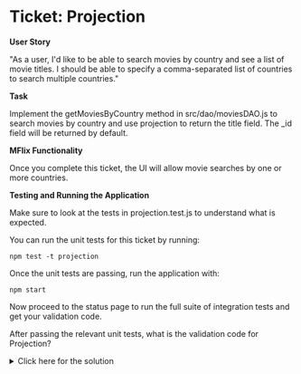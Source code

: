 # Ticket: Projection

**User Story**

"As a user, I'd like to be able to search movies by country and see a list of movie titles. I should be able to specify a comma-separated list of countries to search multiple countries."

**Task**

Implement the getMoviesByCountry method in src/dao/moviesDAO.js to search movies by country and use projection to return the title field. The _id field will be returned by default.

**MFlix Functionality**

Once you complete this ticket, the UI will allow movie searches by one or more countries.

**Testing and Running the Application**

Make sure to look at the tests in projection.test.js to understand what is expected.

You can run the unit tests for this ticket by running:

```
npm test -t projection
```

Once the unit tests are passing, run the application with:

```
npm start
```

Now proceed to the status page to run the full suite of integration tests and get your validation code.

After passing the relevant unit tests, what is the validation code for Projection?

<details>
  <summary>Click here for the solution</summary>
    Answer: 5a94762f949291c47fa6474d
</details>

